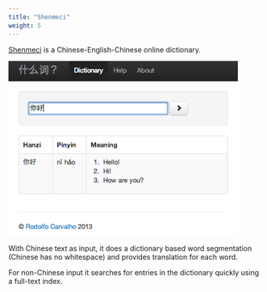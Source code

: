```yaml
---
title: "Shenmeci"
weight: 5
---
```


[Shenmeci](http://shenmeci.rodolfocarvalho.net) is a Chinese-English-Chinese
online dictionary.

<img src="imgs/shenmeci.png" alt="Shenmeci screenshot" class="img-responsive img-thumbnail">

With Chinese text as input, it does a dictionary based word segmentation
(Chinese has no whitespace) and provides translation for each word.

For non-Chinese input it searches for entries in the dictionary quickly using a
full-text index.
